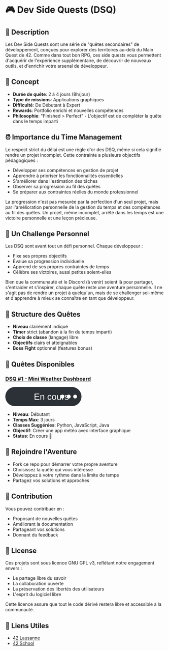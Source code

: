 # 🎮 Dev Side Quests (DSQ)

## 📖 Description
Les Dev Side Quests sont une série de "quêtes secondaires" de développement, conçues pour explorer des territoires au-delà du Main Quest de 42. Comme dans tout bon RPG, ces side quests vous permettent d'acquérir de l'expérience supplémentaire, de découvrir de nouveaux outils, et d'enrichir votre arsenal de développeur.

## 🎯 Concept
- **Durée de quête**: 2 à 4 jours (8h/jour)
- **Type de missions**: Applications graphiques
- **Difficulté**: De Débutant à Expert
- **Rewards**: Portfolio enrichi et nouvelles compétences
- **Philosophie**: "Finished > Perfect" - L'objectif est de compléter la quête dans le temps imparti

## ⏰ Importance du Time Management
Le respect strict du délai est une règle d'or des DSQ, même si cela signifie rendre un projet incomplet. Cette contrainte a plusieurs objectifs pédagogiques :
- Développer ses compétences en gestion de projet
- Apprendre à prioriser les fonctionnalités essentielles
- S'améliorer dans l'estimation des tâches
- Observer sa progression au fil des quêtes
- Se préparer aux contraintes réelles du monde professionnel

La progression n'est pas mesurée par la perfection d'un seul projet, mais par l'amélioration personnelle de la gestion du temps et des compétences au fil des quêtes. Un projet, même incomplet, arrêté dans les temps est une victoire personnelle et une leçon précieuse.

## 🎯 Un Challenge Personnel
Les DSQ sont avant tout un défi personnel. Chaque développeur :
- Fixe ses propres objectifs
- Évalue sa progression individuelle
- Apprend de ses propres contraintes de temps
- Célèbre ses victoires, aussi petites soient-elles

Bien que la communauté et le Discord (à venir) soient là pour partager, s'entraider et s'inspirer, chaque quête reste une aventure personnelle. Il ne s'agit pas de rendre un projet à quelqu'un, mais de se challenger soi-même et d'apprendre à mieux se connaître en tant que développeur.

## 🏰 Structure des Quêtes
- **Niveau** clairement indiqué
- **Timer** strict (abandon à la fin du temps imparti)
- **Choix de classe** (langage) libre
- **Objectifs** clairs et atteignables
- **Boss Fight** optionnel (features bonus)

## 📜 Quêtes Disponibles

### [DSQ #1 - Mini Weather Dashboard](https://github.com/RaphyStoll/miniWeather)
![Status](img/Badge%20de%20statut%20en%20cours.svg)
- **Niveau**: Débutant
- **Temps Max**: 3 jours
- **Classes Suggérées**: Python, JavaScript, Java
- **Objectif**: Créer une app météo avec interface graphique
- **Status**: En cours 🚀

## 🎪 Rejoindre l'Aventure
- Fork ce repo pour démarrer votre propre aventure
- Choisissez la quête qui vous intéresse
- Développez à votre rythme dans la limite de temps
- Partagez vos solutions et approches

## 🤝 Contribution
Vous pouvez contribuer en :
- Proposant de nouvelles quêtes
- Améliorant la documentation
- Partageant vos solutions
- Donnant du feedback

## 📝 License
Ces projets sont sous licence GNU GPL v3, reflétant notre engagement envers :
- Le partage libre du savoir
- La collaboration ouverte
- La préservation des libertés des utilisateurs
- L'esprit du logiciel libre

Cette licence assure que tout le code dérivé restera libre et accessible à la communauté.

## 🔗 Liens Utiles
- [42 Lausanne](https://42lausanne.ch/)
- [42 School](https://42.fr)
